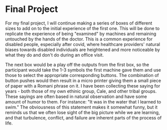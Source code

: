 # Final Project  

For my final project, I will continue making a series of boxes of different sizes to add on to the initial experience of the first one. This will be done to replicate the experience of being "examined" by machines and remaining untouched by the hands of the doctor. This is a common experience for disabled people, especially after covid, where healthcare providers' natural biases towards disabled individuals are heightened and more noticeable by what they do and don't do during an office visit.  

The next box would be a play off the outputs from the first box, so the participant would take the 1-3 symbols the first machine gave them and use those to select the appropriate corresponding buttons. The combination of button pushes would then result in a micro printer giving them a small piece of paper with a Romani phrase on it. I have been collecting these saying for years - both those of my own ethinic group, Cale, and other tribal groups. These sayings are often based in natural observation and have some amount of humor to them. For instance: "It was in the water that I learned to swim." The obviousness of this statement makes it somewhat funny, but it reminds us that we often lose sight of the big picture while we are learning, and that turbulence, conflict, and failure are inherent parts of the process of life.  
